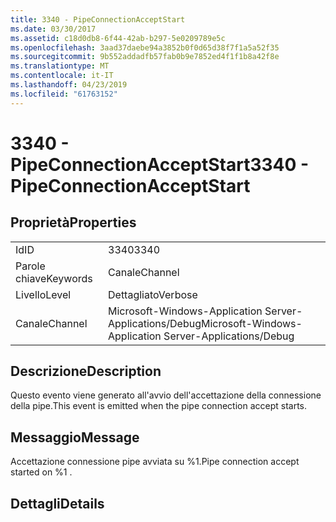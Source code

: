 ```yaml
---
title: 3340 - PipeConnectionAcceptStart
ms.date: 03/30/2017
ms.assetid: c18d0db8-6f44-42ab-b297-5e0209789e5c
ms.openlocfilehash: 3aad37daebe94a3852b0f0d65d38f7f1a5a52f35
ms.sourcegitcommit: 9b552addadfb57fab0b9e7852ed4f1f1b8a42f8e
ms.translationtype: MT
ms.contentlocale: it-IT
ms.lasthandoff: 04/23/2019
ms.locfileid: "61763152"
---
```

# <a name="3340---pipeconnectionacceptstart"></a><span data-ttu-id="a2be9-102">3340 - PipeConnectionAcceptStart</span><span class="sxs-lookup"><span data-stu-id="a2be9-102">3340 - PipeConnectionAcceptStart</span></span>
## <a name="properties"></a><span data-ttu-id="a2be9-103">Proprietà</span><span class="sxs-lookup"><span data-stu-id="a2be9-103">Properties</span></span>  
  
|||  
|-|-|  
|<span data-ttu-id="a2be9-104">Id</span><span class="sxs-lookup"><span data-stu-id="a2be9-104">ID</span></span>|<span data-ttu-id="a2be9-105">3340</span><span class="sxs-lookup"><span data-stu-id="a2be9-105">3340</span></span>|  
|<span data-ttu-id="a2be9-106">Parole chiave</span><span class="sxs-lookup"><span data-stu-id="a2be9-106">Keywords</span></span>|<span data-ttu-id="a2be9-107">Canale</span><span class="sxs-lookup"><span data-stu-id="a2be9-107">Channel</span></span>|  
|<span data-ttu-id="a2be9-108">Livello</span><span class="sxs-lookup"><span data-stu-id="a2be9-108">Level</span></span>|<span data-ttu-id="a2be9-109">Dettagliato</span><span class="sxs-lookup"><span data-stu-id="a2be9-109">Verbose</span></span>|  
|<span data-ttu-id="a2be9-110">Canale</span><span class="sxs-lookup"><span data-stu-id="a2be9-110">Channel</span></span>|<span data-ttu-id="a2be9-111">Microsoft-Windows-Application Server-Applications/Debug</span><span class="sxs-lookup"><span data-stu-id="a2be9-111">Microsoft-Windows-Application Server-Applications/Debug</span></span>|  
  
## <a name="description"></a><span data-ttu-id="a2be9-112">Descrizione</span><span class="sxs-lookup"><span data-stu-id="a2be9-112">Description</span></span>  
 <span data-ttu-id="a2be9-113">Questo evento viene generato all'avvio dell'accettazione della connessione della pipe.</span><span class="sxs-lookup"><span data-stu-id="a2be9-113">This event is emitted when the pipe connection accept starts.</span></span>  
  
## <a name="message"></a><span data-ttu-id="a2be9-114">Messaggio</span><span class="sxs-lookup"><span data-stu-id="a2be9-114">Message</span></span>  
 <span data-ttu-id="a2be9-115">Accettazione connessione pipe avviata su %1.</span><span class="sxs-lookup"><span data-stu-id="a2be9-115">Pipe connection accept started on %1 .</span></span>  
  
## <a name="details"></a><span data-ttu-id="a2be9-116">Dettagli</span><span class="sxs-lookup"><span data-stu-id="a2be9-116">Details</span></span>
